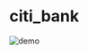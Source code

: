 # citi_bank

![demo](https://user-images.githubusercontent.com/41492852/90540451-da05e080-e146-11ea-9f63-ae31ddf53086.png)
